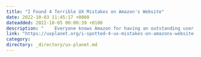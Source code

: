 ```yaml
---
title: "I Found 4 Terrible UX Mistakes on Amazon's Website"
date: 2022-10-03 11:45:17 +0000
dateadded: 2022-10-05 00:00:39 +0100
description: "    Everyone knows Amazon for having an outstanding user experience, but we also know that a product is never perfect, and we will always find…  Continue reading on UX Planet »  "
link: "https://uxplanet.org/i-spotted-4-ux-mistakes-on-amazons-website-1f4765fa0320?source=rss----819cc2aaeee0---4"
category:
directory: _directory/ux-planet.md
---
```

